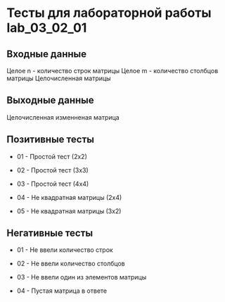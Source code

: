 # Тесты для лабораторной работы lab_03_02_01

## Входные данные

Целое n - количество строк матрицы
Целое m - количество столбцов матрицы
Целочисленная матрицы

## Выходные данные

Целочисленная изменненая матрица

## Позитивные тесты

- 01 - Простой тест (2х2)

- 02 - Простой тест (3х3)

- 03 - Простой тест (4х4)

- 04 - Не квадратная матрицы (2х4)

- 05 - Не квадратная матрицы (3х2)


## Негативные тесты

- 01 - Не ввели количество строк

- 02 - Не ввели количество столбцов

- 03 - Не ввели один из элементов матрицы

- 04 - Пустая матрица в ответе
